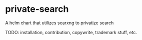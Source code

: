 # private-search

A helm chart that utilizes searxng to privatize search

TODO: installation, contribution, copywrite, trademark stuff, etc.
